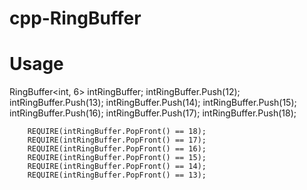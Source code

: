 # cpp-RingBuffer

# Usage 

RingBuffer<int, 6> intRingBuffer;
        intRingBuffer.Push(12);
        intRingBuffer.Push(13);
        intRingBuffer.Push(14);
        intRingBuffer.Push(15);
        intRingBuffer.Push(16);
        intRingBuffer.Push(17);
        intRingBuffer.Push(18);
        
        

        REQUIRE(intRingBuffer.PopFront() == 18);
        REQUIRE(intRingBuffer.PopFront() == 17);
        REQUIRE(intRingBuffer.PopFront() == 16);
        REQUIRE(intRingBuffer.PopFront() == 15);
        REQUIRE(intRingBuffer.PopFront() == 14);
        REQUIRE(intRingBuffer.PopFront() == 13);

